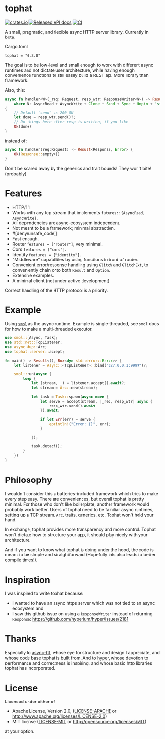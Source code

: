 # tophat
[![crates.io](https://meritbadge.herokuapp.com/tophat)](https://crates.io/crates/tophat)
[![Released API docs](https://docs.rs/tophat/badge.svg)](https://docs.rs/tophat)
[![CI](https://github.com/hwchen/tophat/workflows/ci/badge.svg)](https://github.com/hwchen/tophat/actions?query=workflow%3Aci)

A small, pragmatic, and flexible async HTTP server library. Currently in beta.

Cargo.toml:
```
tophat = "0.3.0"
```

The goal is to be low-level and small enough to work with different async runtimes and not dictate user architecture, while having enough convenience functions to still easily build a REST api. More library than framework.

Also, this:
```rust
async fn handler<W>(_req: Request, resp_wtr: ResponseWriter<W>) -> Result<ResponseWritten, Glitch>
    where W: AsyncRead + AsyncWrite + Clone + Send + Sync + Unpin + 'static,
{
    // Default `send` is 200 OK
    let done = resp_wtr.send()?;
    // Do things here after resp is written, if you like
    Ok(done)
}
```

instead of:
```rust
async fn handler(req:Request) -> Result<Response, Error> {
    Ok(Response::empty())
}

```
Don't be scared away by the generics and trait bounds! They won't bite! (probably)

# Features
- HTTP/1.1
- Works with any tcp stream that implements `futures::{AsyncRead, AsyncWrite}`.
- All dependencies are async-ecosystem independent.
- Not meant to be a framework; minimal abstraction.
- #[deny(unsafe_code)]
- Fast enough.
- Router `features = ["router"]`, very minimal.
- Cors `features = ["cors"]`.
- Identity `features = ["identity"]`.
- "Middleware" capabilities by using functions in front of router.
- Convenient error/response handling using `Glitch` and `GlitchExt`, to conveniently chain onto both `Result` and `Option`.
- Extensive examples.
- A minimal client (not under active development)

Correct handling of the HTTP protocol is a priority.

# Example
Using [`smol`](https://github.com/stjepang/smol) as the async runtime. Example is single-threaded, see `smol` docs for how to make a multi-threaded executor.
```rust
use smol::{Async, Task};
use std::net::TcpListener;
use async_dup::Arc;
use tophat::server::accept;

fn main() -> Result<(), Box<dyn std::error::Error>> {
    let listener = Async::<TcpListener>::bind("127.0.0.1:9999")?;

    smol::run(async {
        loop {
            let (stream, _) = listener.accept().await?;
            let stream = Arc::new(stream);

            let task = Task::spawn(async move {
                let serve = accept(stream, |_req, resp_wtr| async {
                    resp_wtr.send().await
                }).await;

                if let Err(err) = serve {
                    eprintln!("Error: {}", err);
                }

            });

            task.detach();
        }
    })
}
```

# Philosophy

I wouldn't consider this a batteries-included framework which tries to make every step easy. There are conveniences, but overall tophat is pretty minimal. For those who don't like boilerplate, another framework would probably work better. Users of tophat need to be familiar async runtimes, setting up a TCP stream, `Arc`, traits, generics, etc. Tophat won't hold your hand.

In exchange, tophat provides more transparency and more control. Tophat won't dictate how to structure your app, it should play nicely with your architecture.

And if you want to know what tophat is doing under the hood, the code is meant to be simple and straightforward (Hopefully this also leads to better compile times!).

# Inspiration
I was inspired to write tophat because:
- I wanted to have an async https server which was not tied to an async ecosystem and
- I saw this github issue on using a `ResponseWriter` instead of returning `Response`: https://github.com/hyperium/hyper/issues/2181

# Thanks
Especially to [async-h1](https://github.com/http-rs/async-h1), whose eye for structure and design I appreciate, and whose code base tophat is built from.
And to [hyper](https://github.com/hyperium/hyper), whose devotion to performance and correctness is inspiring, and whose basic http libraries tophat has incorporated.

# License

Licensed under either of

* Apache License, Version 2.0, ([LICENSE-APACHE](LICENSE-APACHE) or http://www.apache.org/licenses/LICENSE-2.0)
* MIT license ([LICENSE-MIT](LICENSE-MIT) or http://opensource.org/licenses/MIT)

at your option.
